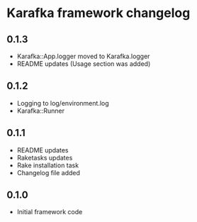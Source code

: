 # Karafka framework changelog

## 0.1.3

- Karafka::App.logger moved to Karafka.logger
- README updates (Usage section was added)

## 0.1.2

- Logging to log/environment.log
- Karafka::Runner

## 0.1.1

- README updates
- Raketasks updates
- Rake installation task
- Changelog file added

## 0.1.0

- Initial framework code
